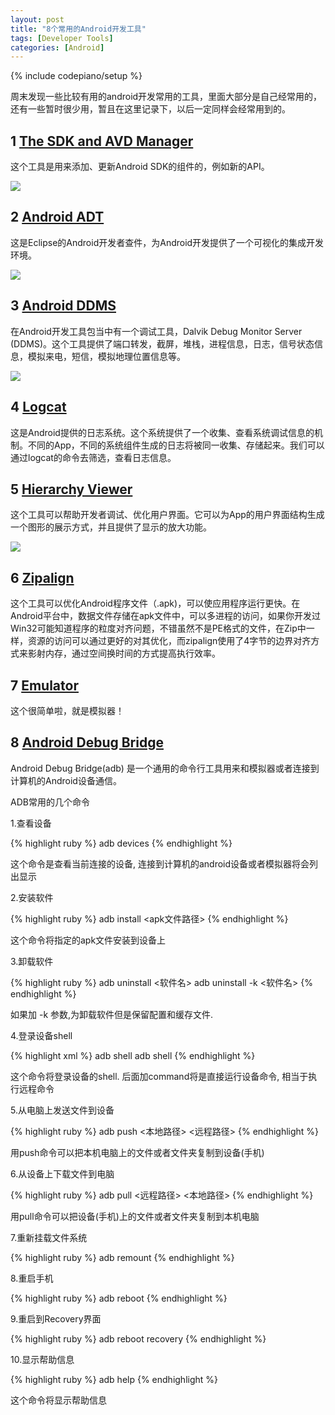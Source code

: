 ```yaml
---
layout: post
title: "8个常用的Android开发工具"
tags: [Developer Tools]
categories: [Android]
---
```

{% include codepiano/setup %}

周末发现一些比较有用的android开发常用的工具，里面大部分是自己经常用的，还有一些暂时很少用，暂且在这里记录下，以后一定同样会经常用到的。

## 1 [The SDK and AVD Manager](http://developer.android.com/sdk/exploring.html)

这个工具是用来添加、更新Android SDK的组件的，例如新的API。

<img src="http://static.oschina.net/uploads/img/201110/05010012_nJHi.png">

## 2 [Android ADT](http://developer.android.com/tools/sdk/eclipse-adt.html)

这是Eclipse的Android开发者查件，为Android开发提供了一个可视化的集成开发环境。

<img src="http://static.oschina.net/uploads/img/201110/05010014_f3IY.png">

## 3 [Android DDMS](http://developer.android.com/tools/debugging/ddms.html)

在Android开发工具包当中有一个调试工具，Dalvik Debug Monitor Server (DDMS)。这个工具提供了端口转发，截屏，堆栈，进程信息，日志，信号状态信息，模拟来电，短信，模拟地理位置信息等。

<img src="http://static.oschina.net/uploads/img/201110/05010015_Hf0J.png">

## 4 [Logcat](http://developer.android.com/tools/help/logcat.html)

这是Android提供的日志系统。这个系统提供了一个收集、查看系统调试信息的机制。不同的App，不同的系统组件生成的日志将被同一收集、存储起来。我们可以通过logcat的命令去筛选，查看日志信息。

## 5 [Hierarchy Viewer](http://developer.android.com/tools/help/hierarchy-viewer.html)

这个工具可以帮助开发者调试、优化用户界面。它可以为App的用户界面结构生成一个图形的展示方式，并且提供了显示的放大功能。

<img src="http://static.oschina.net/uploads/img/201110/05010016_VJQP.png">

## 6 [Zipalign](http://developer.android.com/tools/help/zipalign.html)

这个工具可以优化Android程序文件（.apk)，可以使应用程序运行更快。在Android平台中，数据文件存储在apk文件中，可以多进程的访问，如果你开发过Win32可能知道程序的粒度对齐问题，不错虽然不是PE格式的文件，在Zip中一样，资源的访问可以通过更好的对其优化，而zipalign使用了4字节的边界对齐方式来影射内存，通过空间换时间的方式提高执行效率。

## 7 [Emulator](http://developer.android.com/tools/help/emulator.html)

这个很简单啦，就是模拟器！

## 8 [Android Debug Bridge](http://developer.android.com/tools/help/adb.html)

Android Debug Bridge(adb) 是一个通用的命令行工具用来和模拟器或者连接到计算机的Android设备通信。

ADB常用的几个命令

1.查看设备

{% highlight ruby %}
adb devices
{% endhighlight %}

这个命令是查看当前连接的设备, 连接到计算机的android设备或者模拟器将会列出显示

2.安装软件

{% highlight ruby %}
adb install <apk文件路径>
{% endhighlight %}

这个命令将指定的apk文件安装到设备上

3.卸载软件

{% highlight ruby %}
adb uninstall <软件名>
adb uninstall -k <软件名>
{% endhighlight %}

如果加 -k 参数,为卸载软件但是保留配置和缓存文件.

4.登录设备shell

{% highlight xml %}
adb shell
adb shell <command>
{% endhighlight %}

这个命令将登录设备的shell.
后面加command将是直接运行设备命令, 相当于执行远程命令

5.从电脑上发送文件到设备

{% highlight ruby %}
adb push <本地路径> <远程路径>
{% endhighlight %}

用push命令可以把本机电脑上的文件或者文件夹复制到设备(手机)

6.从设备上下载文件到电脑

{% highlight ruby %}
adb pull <远程路径> <本地路径>
{% endhighlight %}

用pull命令可以把设备(手机)上的文件或者文件夹复制到本机电脑

7.重新挂载文件系统

{% highlight ruby %}
adb remount
{% endhighlight %}

8.重启手机

{% highlight ruby %}
adb reboot
{% endhighlight %}

9.重启到Recovery界面

{% highlight ruby %}
adb reboot recovery
{% endhighlight %}

10.显示帮助信息

{% highlight ruby %}
adb help
{% endhighlight %}

这个命令将显示帮助信息